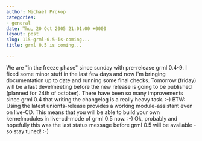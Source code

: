 ```yaml
---
author: Michael Prokop
categories:
- general
date: Thu, 20 Oct 2005 21:01:00 +0000
layout: post
slug: 115-grml-0.5-is-coming...
title: grml 0.5 is coming...

---
```

We are "in the freeze phase" since sunday with pre\-release grml 0\.4\-9\. I fixed some minor stuff in the last few days and now I'm bringing documentation up to date and running some final checks. Tomorrow (friday) will be a last develmeeting before the new release is going to be published (planned for 24th of october). There have been so many improvements since grml 0\.4 that writing the changelog is a really heavy task. :\-)
BTW: Using the latest unionfs\-release provides a working module\-assistant even on live\-CD. This means that you will be able to build your own kernelmodules in live\-cd\-mode of grml 0\.5 now. :\-)
Ok, probably and hopefully this was the last status message before grml 0\.5 will be available \- so stay tuned! :\-)
